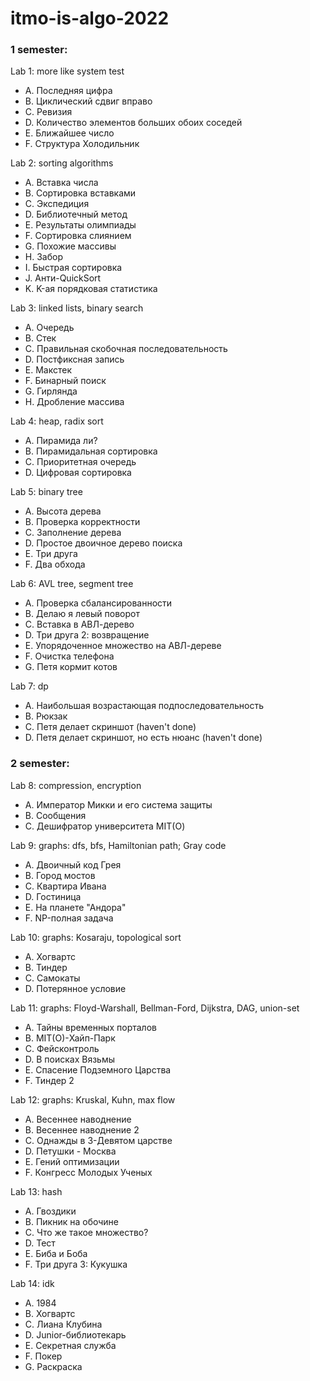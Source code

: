 # itmo-is-algo-2022
### 1 semester:

Lab 1: more like system test
- A. Последняя цифра
- B. Циклический сдвиг вправо
- C. Ревизия
- D. Количество элементов больших обоих соседей
- E. Ближайшее число
- F. Структура Холодильник

Lab 2: sorting algorithms
- A. Вставка числа
- B. Сортировка вставками
- C. Экспедиция
- D. Библиотечный метод
- E. Результаты олимпиады
- F. Сортировка слиянием
- G. Похожие массивы
- H. Забор
- I. Быстрая сортировка
- J. Анти-QuickSort
- K. K-ая порядковая статистика

Lab 3: linked lists, binary search
- A. Очередь
- B. Стек
- C. Правильная скобочная последовательность
- D. Постфиксная запись
- E. Макстек
- F. Бинарный поиск
- G. Гирлянда
- H. Дробление массива

Lab 4: heap, radix sort
- A. Пирамида ли?
- B. Пирамидальная сортировка
- C. Приоритетная очередь
- D. Цифровая сортировка

Lab 5: binary tree
- A. Высота дерева
- B. Проверка корректности
- C. Заполнение дерева
- D. Простое двоичное дерево поиска
- E. Три друга
- F. Два обхода

Lab 6: AVL tree, segment tree
- A. Проверка сбалансированности
- B. Делаю я левый поворот
- C. Вставка в АВЛ-дерево
- D. Три друга 2: возвращение
- E. Упорядоченное множество на АВЛ-дереве
- F. Очистка телефона
- G. Петя кормит котов

Lab 7: dp
- A. Наибольшая возрастающая подпоследовательность
- B. Рюкзак
- C. Петя делает скриншот (haven't done)
- D. Петя делает скриншот, но есть нюанс (haven't done)

### 2 semester:

Lab 8: compression, encryption
- A. Император Микки и его система защиты
- B. Сообщения
- C. Дешифратор университета MIT(О)

Lab 9: graphs: dfs, bfs, Hamiltonian path; Gray code
- A. Двоичный код Грея
- B. Город мостов
- C. Квартира Ивана
- D. Гостиница
- E. На планете "Андора"
- F. NP-полная задача

Lab 10: graphs: Kosaraju, topological sort
- A. Хогвартс
- B. Тиндер
- C. Самокаты
- D. Потерянное условие

Lab 11: graphs: Floyd-Warshall, Bellman-Ford, Dijkstra, DAG, union-set
- A. Тайны временных порталов
- B. MIT(O)-Хайп-Парк
- C. Фейсконтроль
- D. В поисках Вязьмы
- E. Спасение Подземного Царства
- F. Тиндер 2

Lab 12: graphs: Kruskal, Kuhn, max flow
- A. Весеннее наводнение
- B. Весеннее наводнение 2
- C. Однажды в 3-Девятом царстве
- D. Петушки - Москва
- E. Гений оптимизации
- F. Конгресс Молодых Ученых

Lab 13: hash
- A. Гвоздики
- B. Пикник на обочине
- C. Что же такое множество?
- D. Тест
- E. Биба и Боба
- F. Три друга 3: Кукушка

Lab 14: idk
- A. 1984
- B. Хогвартс
- C. Лиана Клубина
- D. Junior-библиотекарь
- E. Секретная служба
- F. Покер
- G. Раскраска

